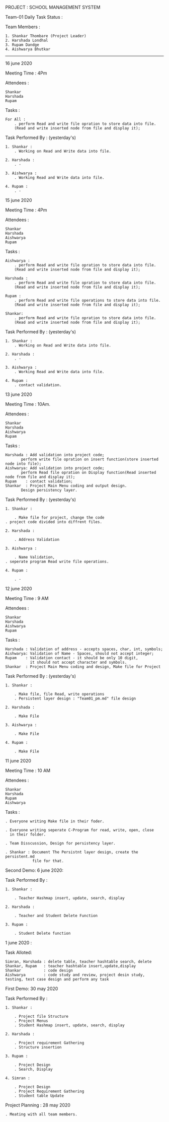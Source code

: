 PROJECT : SCHOOL MANAGEMENT  SYSTEM

Team-01 Daily Task Status :

Team Members :

    1. Shankar Thombare (Project Leader)
    2. Harshada Londhal
    3. Rupam Dandge
    4. Aishwarya Bhutkar
_______________________________________________________________________________________________________________
16 june 2020    

Meeting Time : 4Pm   

Attendees :  

	Shankar
	Harshada
	Rupam

Tasks :

	For All :  
		. perform Read and write file opration to store data into file. 
		(Read and write inserted node from file and display it);

	
Task Performed By : (yesterday's)

    1. Shankar :  
		. Working on Read and Write data into file. 
	
    2. Harshada :  
		. -
    
    3. Aishwarya :  
		. Working Read and Write data into file.
    
    4. Rupam :  
		. -

15 june 2020    

Meeting Time : 4Pm   

Attendees :  

	Shankar
	Harshada
	Aishwarya
	Rupam

Tasks :

	Aishwarya :  
		. perform Read and write file opration to store data into file. 
		(Read and write inserted node from file and display it);

	Harshada :  
		. perform Read and write file opration to store data into file.
		(Read and write inserted node from file and display it);
 
	Rupam :  
		. perform Read and write file operations to store data into file. 
		(Read and write inserted node from file and display it);

	Shankar:  
		. perform Read and write file opration to store data into file. 
		(Read and write inserted node from file and display it);

Task Performed By : (yesterday's)

    1. Shankar :  
		. Working on Read and Write data into file. 
	
    2. Harshada :  
		. -
    
    3. Aishwarya :  
		. Working Read and Write data into file.
    
    4. Rupam :  
		. contact validation. 

13 june 2020

Meeting Time : 10Am. 

Attendees :  

	Shankar
	Harshada
	Aishwarya
	Rupam
Tasks :

	Harshada : Add validation into project code;
		   perform write file opration on insert function(store inserted node into file);
	Aishwarya: Add validation into project code;
		   perform Read file opration on Display function(Read inserted node from file and display it); 
	Rupam    : contact validation;
	Shankar  : Project Main Menu coding and output design.
		   Design persistency layer.

Task Performed By : (yesterday's)

    1. Shankar :  

    	. Make file for project, change the code
	. project code divided into diffrent files.
	
    2. Harshada :
    
    	. Address Validation
    
    3. Aishwarya :
    
    	. Name Validation, 
	. seperate program Read write file operations.
    
    4. Rupam :
    
    	. -



12 june 2020

Meeting Time : 9 AM

Attendees :  

	Shankar
	Harshada
	Aishwarya
	Rupam
Tasks :

	Harshada : Validation of address - accepts spaces, char, int, symbols;
	Aishwarya: Validation of Name - Spaces, should not accept integer; 
	Rupam    : Validation contact - it should be only 10 digit, 
	           it should not accept character and symbols.
	Shankar  : Project Main Menu coding and design, Make file for Project  
	
Task Performed By : (yesterday's)

    1. Shankar :  

    	. Make file, file Read, write operations
    	. Persistent layer design : "Team01_pm.md" file design
	
    2. Harshada :
    
    	. Make File
    
    3. Aishwarya :
    
    	. Make File
    
    4. Rupam :
    
    	. Make File


11 june 2020

Meeting Time : 10 AM
		     
Attendees :  

	Shankar
	Harshada
	Rupam
	Aishwarya
    
Tasks :  

	. Everyone writing Make file in their foder.

	. Everyone writing seperate C-Program for read, write, open, close 
	  in their folder.

	. Team Disscussion, Design for persistency layer.
	
	. Shankar : Document The Persistnt layer design, create the persistent.md 
	            file for that.

Second Demo: 6 june 2020: 

Task Performed By :

    1. Shankar :  
    
        . Teacher Hashmap insert, update, search, display
            
    2. Harshada :

        . Teacher and Student Delete Function
              
    3. Rupam :  

        . Student Delete function

1 june 2020 :

Task Alloted:

    Simran, Harshada : delete table, teacher hashtable search, delete
    Shankar, Rupam   : teacher hashtable insert,update,display
    Shankar          : code design
    Aishwarya        : code study and review, project desin study, testing, test case design and perform any task

First Demo: 30 may 2020

Task Performed By :

    1. Shankar :  
    
        . Project file Structure
        . Project Menus
        . Student Hashmap insert, update, search, display
            
    2. Harshada :

        . Project requirement Gathering 
        . Structure insertion
              
    3. Rupam :  

        . Project Design
        . Search, Display

    4. Simran :   

        . Project Design 
        . Project Requirement Gathering 
        . Student table Update  

Project Planning : 28 may 2020
        
    . Meating with all team members.   

                

